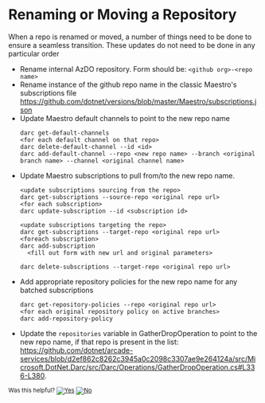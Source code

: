 # Renaming or Moving a Repository

When a repo is renamed or moved, a number of things need to be done to ensure a seamless transition. These updates do not need to be done in any particular order

- Rename internal AzDO repository. Form should be: `<github org>-<repo name>`
- Rename instance of the github repo name in the classic Maestro's subscriptions file https://github.com/dotnet/versions/blob/master/Maestro/subscriptions.json
- Update Maestro default channels to point to the new repo name
  ```
  darc get-default-channels
  <for each default channel on that repo>
  darc delete-default-channel --id <id>
  darc add-default-channel --repo <new repo name> --branch <original branch name> --channel <original channel name>
  ```
- Update Maestro subscriptions to pull from/to the new repo name.
  ```
  <update subscriptions sourcing from the repo>
  darc get-subscriptions --source-repo <original repo url>
  <for each subscription>
  darc update-subscription --id <subscription id>

  <update subscriptions targeting the repo>
  darc get-subscriptions --target-repo <original repo url>
  <foreach subscription>
  darc add-subscription
    <fill out form with new url and original parameters>
  
  darc delete-subscriptions --target-repo <original repo url>
  ```
- Add appropriate repository policies for the new repo name for any batched subscriptions
  ```
  darc get-repository-policies --repo <original repo url>
  <for each original repository policy on active branches>
  darc add-repository-policy
  ```
- Update the `repositories` variable in GatherDropOperation to point to the new repo name, if that repo is present in the list: https://github.com/dotnet/arcade-services/blob/d2ef862c8262c3945a0c2098c3307ae9e264124a/src/Microsoft.DotNet.Darc/src/Darc/Operations/GatherDropOperation.cs#L336-L380.

<!-- Begin Generated Content: Doc Feedback -->
<sub>Was this helpful? [![Yes](https://helix.dot.net/f/ip/5?p=Documentation%5CHowToRenameARepo.md)](https://helix.dot.net/f/p/5?p=Documentation%5CHowToRenameARepo.md) [![No](https://helix.dot.net/f/in)](https://helix.dot.net/f/n/5?p=Documentation%5CHowToRenameARepo.md)</sub>
<!-- End Generated Content-->
